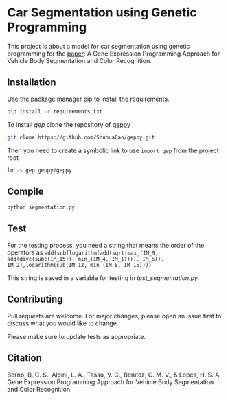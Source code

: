 # Car Segmentation using Genetic Programming

This project is about a model for car segmentation using genetic programming for the [paper](http://abricom.org.br/eventos/cbic2019/cbic2019-85/): A Gene Expression Programming Approach for Vehicle Body Segmentation and Color Recognition.

## Installation

Use the package manager [pip](https://pip.pypa.io/en/stable/) to install the requirements.

```bash
pip install -r requirements.txt
```
To install *gep* clone the repository of [geppy](https://github.com/ShuhuaGao/geppy)
```bash
git clone https://github.com/ShuhuaGao/geppy.git
```
Then you need to create a symbolic link to use ```import gep``` from the project root 
```bash
ln -s gep geppy/geppy
````

## Compile

```bash
python segmentation.py
```

## Test

For the testing process, you need a string that means the order of the operators as ```add(sub(logarithm(add(sqrt(max_(IM_9, add(divc(subc(IM_15)), min_(IM_4, IM_1)))), IM_5)), IM_2),logarithm(sub(IM_12, min_(IM_8, IM_15))))```

This string is saved in a variable for testing in *test_segmentation.py*.

## Contributing
Pull requests are welcome. For major changes, please open an issue first to discuss what you would like to change.

Please make sure to update tests as appropriate.

## Citation
Berno, B. C. S., Albini, L. A., Tasso, V. C., Benıtez, C. M. V., & Lopes, H. S. A Gene Expression Programming Approach for Vehicle Body Segmentation and Color Recognition.
